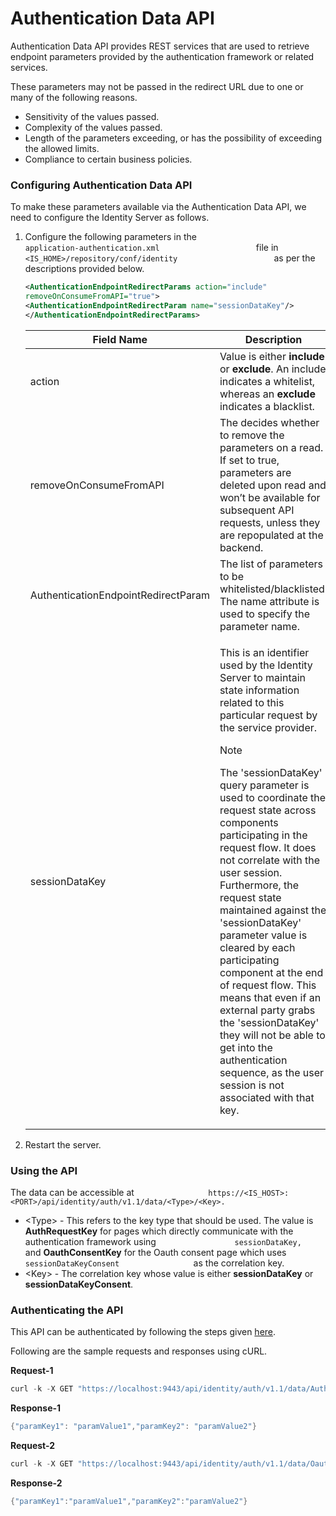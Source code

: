# Authentication Data API

Authentication Data API provides REST services that are used to retrieve
endpoint parameters provided by the authentication framework or related
services.

These parameters may not be passed in the redirect URL due to one or
many of the following reasons.

-   Sensitivity of the values passed.
-   Complexity of the values passed.
-   Length of the parameters exceeding, or has the possibility of
    exceeding the allowed limits.
-   Compliance to certain business policies.

### Configuring Authentication Data API

To make these parameters available via the Authentication Data API, we
need to configure the Identity Server as follows.

1.  Configure the following parameters in the
    `                       application-authentication.xml                      `
    file in
    `                       <IS_HOME>/repository/conf/identity                      `
    as per the descriptions provided below.

    ``` xml
    <AuthenticationEndpointRedirectParams action="include" 
    removeOnConsumeFromAPI="true">
    <AuthenticationEndpointRedirectParam name="sessionDataKey"/> 
    </AuthenticationEndpointRedirectParams>
    ```

    <table>
        <thead>
            <tr>
                <th>Field Name</th>
                <th>Description</th>
            </tr>
        </thead>
        <tbody>
            <tr>
                <td>action</td>
                <td>Value is either <b>include</b> or <b>exclude</b>. An include indicates a whitelist, whereas an <b>exclude</b> indicates a blacklist.</td>
            </tr>
            <tr>
                <td>removeOnConsumeFromAPI</td>
                <td>The decides whether to remove the parameters on a read. If set to true, parameters are deleted upon read and won’t be available for subsequent API requests, unless they are repopulated at the backend.</td>
            </tr>
            <tr>
                <td>AuthenticationEndpointRedirectParam</td>
                <td>The list of parameters to be whitelisted/blacklisted. The name attribute is used to specify the parameter name.</td>
            </tr>
            <tr>
                <td>sessionDataKey</td>
                <td>
                    <p>This is an identifier used by the Identity Server to maintain state information related to this particular request by the service provider.</p>
                    <p>
                        <div class="admonition note">
                        <p class="admonition-title">Note</p>
                        <p>The 'sessionDataKey' query parameter is used to coordinate the request state across components participating in the request flow. It does not correlate with the user session. Furthermore, the request state maintained against the 'sessionDataKey' parameter value is cleared by each participating component at the end of request flow. This means that even if an external party grabs the 'sessionDataKey' they will not be able to get into the authentication sequence, as the user session is not associated with that key.</p>
                        </div> 
                    </p>
                </td>
            </tr>
        </tbody>
    </table>

2.  Restart the server.

### Using the API

The data can be accessible at
`                 https://<IS_HOST>:<PORT>/api/identity/auth/v1.1/data/<Type>/<Key>.                `

-   <Type\> - This refers to the key type that should be used. The
    value is **AuthRequestKey** for pages which directly communicate
    with the authentication framework using
    `                  sessionDataKey,                 ` and
    **OauthConsentKey** for the Oauth consent page which uses
    `                  sessionDataKeyConsent                 ` as the
    correlation key.
-   <Key\> - The correlation key whose value is either
    **sessionDataKey** or **sessionDataKeyConsent**.

### Authenticating the API

This API can be authenticated by following the steps given
[here](../../using-wso2-identity-server/authenticating-and-authorizing-rest-apis).

Following are the sample requests and responses using cURL.

**Request-1**

``` java
curl -k -X GET "https://localhost:9443/api/identity/auth/v1.1/data/AuthRequestKey/7a6886ab -b02f-424f-9cd4-adf5e92f0798" -H "Authorization: Basic YWRtaW46YWRtaW4=" -H "accept: application/json"
```

**Response-1**

``` java
{"paramKey1": "paramValue1","paramKey2": "paramValue2"}
```

**Request-2**

``` java
curl -k -X GET "https://localhost:9443/api/identity/auth/v1.1/data/OauthConsentKey/7a6886a b-b02f-424f-9cd4-adf5e92f0798" -H "Authorization: Basic YWRtaW46YWRtaW4=" -H "accept: application/json"
```

**Response-2**

``` java
{"paramKey1":"paramValue1","paramKey2":"paramValue2"}  
